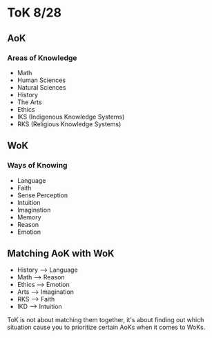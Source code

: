 # ToK 8/28
## AoK
### Areas of Knowledge
 - Math
 - Human Sciences
 - Natural Sciences
 - History
 - The Arts
 - Ethics
 - IKS (Indigenous Knowledge Systems)
 - RKS (Religious Knowledge Systems)
## WoK
### Ways of Knowing
 - Language
 - Faith
 - Sense Perception
 - Intuition
 - Imagination
 - Memory
 - Reason
 - Emotion
## Matching AoK with WoK
 - History --> Language
 - Math --> Reason
 - Ethics --> Emotion
 - Arts --> Imagination
 - RKS --> Faith
 - IKD --> Intuition

ToK is not about matching them together, it's about finding out which situation cause you to prioritize certain AoKs when it comes to WoKs.

<!--stackedit_data:
eyJoaXN0b3J5IjpbLTEyODA4ODcyNTRdfQ==
-->
